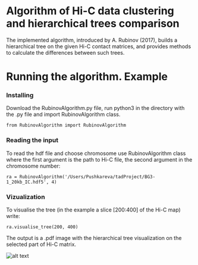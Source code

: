 # Algorithm of Hi-C data clustering and hierarchical trees comparison

The implemented algorithm, introduced by A. Rubinov (2017), builds a hierarchical tree on the given Hi-C contact matrices, and provides methods to calculate the differences between such trees.

# Running the algorithm. Example
### Installing
Download the RubinovAlgorithm.py file, run python3 in the directory with the .py file and import RubinovAlgorithm class.
```
from RubinovAlgorithm import RubinovAlgorithm
```
### Reading the input
To read the hdf file and choose chromosome use RubinovAlgorithm class where the first argument is the path to Hi-C file, the second argument in the chromosome number:
```
ra = RubinovAlgorithm('/Users/Pushkareva/tadProject/BG3-1_20kb_IC.hdf5', 4)
```
### Vizualization
To visualise the tree (in the example a slice [200:400] of the Hi-C map) write:
```
ra.visualise_tree(200, 400)
```

The output is a .pdf image with the hierarchical tree visualization on the selected part of Hi-C matrix.

![alt text](https://ibb.co/eMWQvL)
